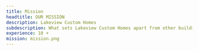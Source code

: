 ```yaml
---
title: Mission
headtitle: OUR MISSION
description: Lakeview Custom Homes
subdescription: What sets Lakeview Custom Homes apart from other building companies is our unwavering commitment to client satisfaction. We believe that open and transparent communication is key to a successful project, and we strive to keep our clients informed and involved every step of the way. Our team is dedicated to providing personalized service and attention to detail, ensuring that your experience with us is smooth and stress-free.
experience: 10 +
mission: mission.png
---
```

